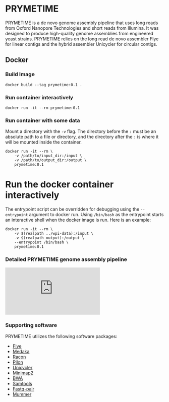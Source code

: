 # PRYMETIME

PRYMETIME is a de novo genome assembly pipeline that uses long reads from Oxford Nanopore Technologies and short reads from Illumina. It was designed to produce high-quality genome assemblies from engineered yeast strains. PRYMETIME relies on the long read de novo assembler Flye for linear contigs and the hybrid assembler Unicycler for circular contigs.

## Docker

### Build Image

```shell
docker build --tag prymetime:0.1 .
```

### Run container interactively

```shell
docker run -it --rm prymetime:0.1
```

### Run container with some data

Mount a directory with the `-v` flag. The directory before the `:`
must be an absolute path to a file or directory, and the directory
after the `:` is where it will be mounted inside the container.

```shell
docker run -it --rm \
    -v /path/to/input_dir:/input \
    -v /path/to/output_dir:/output \
    prymetime:0.1
```

# Run the docker container interactively

The entrypoint script can be overridden for debugging using the
`--entrypoint` argument to docker run. Using `/bin/bash` as the
entrypoint starts an interactive shell when the docker image is
run. Here is an example:

```shell
docker run -it --rm \
    -v $(realpath ../wpi-data):/input \
    -v $(realpath output):/output \
    --entrypoint /bin/bash \
    prymetime:0.1
```

### Detailed PRYMETIME genome assembly pipeline

![PRYMETIME_pipeline](https://github.com/jcollins1x/PRYMETIME/docs/PRYMETIME_pipeline_description.pdf)

### Supporting software
PRYMETIME utilizes the following software packages:
* [Flye](https://github.com/fenderglass/Flye)
* [Medaka](https://github.com/nanoporetech/medaka)
* [Racon](https://github.com/lbcb-sci/racon)
* [Pilon](https://github.com/broadinstitute/pilon)
* [Unicycler](https://github.com/rrwick/Unicycler)
* [Minimap2](https://github.com/lh3/minimap2)
* [BWA](https://github.com/lh3/bwa)
* [Samtools](https://github.com/samtools/samtools)
* [Fastq-pair](https://github.com/linsalrob/fastq-pair)
* [Mummer](https://github.com/mummer4/mummer)
